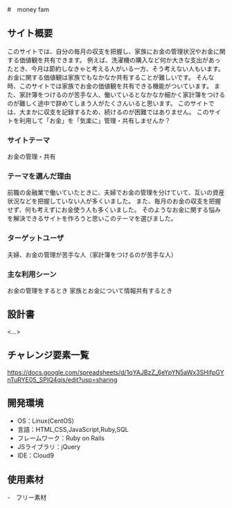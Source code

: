 #　money fam　

## サイト概要
このサイトでは、自分の毎月の収支を把握し、家族にお金の管理状況やお金に関する価値観を共有できます。
例えば、洗濯機の購入など何か大きな支出があったとき、今月は節約しなきゃと考える人がいる一方、そう考えない人もいます。お金に関する価値観は家族でもなかなか共有することが難しいです。
そんな時、このサイトでは家族でお金の価値観を共有できる機能がついています。
また、家計簿をつけるのが苦手な人、働いているとなかなか細かく家計簿をつけるのが難しく途中で辞めてしまう人がたくさんいると思います。
このサイトでは、大まかに収支を記録するため、続けるのが困難ではありません。
このサイトを利用して「お金」を「気楽に」管理・共有しませんか？

### サイトテーマ
お金の管理・共有

### テーマを選んだ理由
前職の金融業で働いていたときに、夫婦でお金の管理を分けていて、互いの資産状況などを把握していない人が多くいました。
また、毎月のお金の収支を把握せず、何も考えずにお金使う人も多くいました。
そのようなお金に関する悩みを解決できるサイトを作ろうと思いこのテーマを選びました。

### ターゲットユーザ
夫婦、お金の管理が苦手な人（家計簿をつけるのが苦手な人）

### 主な利用シーン
お金の管理をするとき
家族とお金について情報共有するとき

## 設計書
<...>

## チャレンジ要素一覧
https://docs.google.com/spreadsheets/d/1qYAJBzZ_6eYpYN5aWx3SHifpGYnTuRYE05_SPIQ4qis/edit?usp=sharing

## 開発環境
- OS：Linux(CentOS)
- 言語：HTML,CSS,JavaScript,Ruby,SQL
- フレームワーク：Ruby on Rails
- JSライブラリ：jQuery
- IDE：Cloud9

## 使用素材
-　フリー素材
